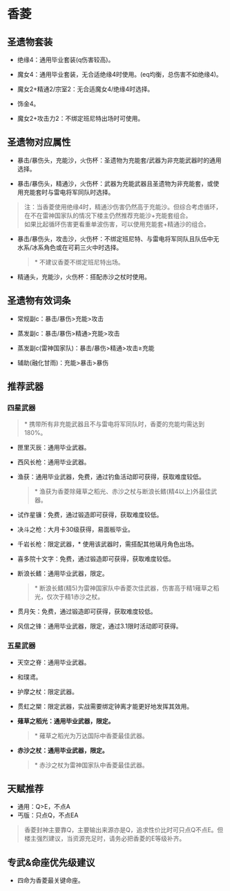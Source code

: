 # 香菱

## 圣遗物套装  

- 绝缘4：通用毕业套装(q伤害较高)。  

- 魔女4：通用毕业套装，无合适绝缘4时使用。(eq均衡，总伤害不如绝缘4)。  

- 魔女2+精通2/宗室2：无合适魔女4/绝缘4时选择。  

- 饰金4。  

- 魔女2+攻击力2：不绑定班尼特出场时可使用。  

## 圣遗物对应属性  

- 暴击/暴伤头，充能沙，火伤杯：圣遗物为充能套/武器为非充能武器时的通用选择。  

- 暴击/暴伤头，精通沙，火伤杯：武器为充能武器且圣遗物为非充能套，或使用充能套时与雷电将军同队时选择。  

> 注：当香菱使用绝缘4时，精通沙伤害仍然高于充能沙。但综合考虑循环，在不在雷神国家队的情况下楼主仍然推荐充能沙+充能套组合。  
> 如果比起循环伤害更看重单波伤害，可以使用充能套+精通沙的组合。  

- 暴击/暴伤头，攻击沙，火伤杯：不绑定班尼特、与雷电将军同队且队伍中无水系/冰系角色或在可莉三火中时选择。  

  > \* 不建议香菱不绑定班尼特出场。  

- 精通头，充能沙，火伤杯：搭配赤沙之杖时使用。  

## 圣遗物有效词条  

- 常规副c：暴击/暴伤>充能>攻击  

- 蒸发副c：暴击/暴伤>精通>充能>攻击  

- 蒸发副c(雷神国家队)：暴击/暴伤>精通>攻击≥充能  

- 辅助(融化甘雨)：充能>暴击>暴伤  

## 推荐武器  

### 四星武器  

> \* 携带所有非充能武器且不与雷电将军同队时，香菱的充能均需达到180%。  

- 匣里灭辰：通用毕业武器。  

- 西风长枪：通用毕业武器。  

- 渔获：通用毕业武器，免费，通过钓鱼活动即可获得，获取难度较低。  

  > \* 渔获为香菱除薙草之稻光、赤沙之杖与断浪长鳍(精4以上)外最佳武器。  

- 试作星镰：免费，通过锻造即可获得，获取难度较低。  

- 决斗之枪：大月卡30级获得，易面板毕业。  

- 千岩长枪：限定武器，\* 使用该武器时，需搭配其他璃月角色出场。  

- 喜多院十文字：免费，通过锻造即可获得，获取难度较低。  

- 断浪长鳍：通用毕业武器，限定。  

  > \* 断浪长鳍(精5)为雷神国家队中香菱次佳武器，伤害高于精1薙草之稻光，仅次于精1赤沙之杖。  

- 贯月矢：免费，通过锻造即可获得，获取难度较低。  

- 风信之锋：通用毕业武器，限定，通过3.1限时活动即可获得。  

### 五星武器  

- 天空之脊：通用毕业武器。  

- 和璞鸢。  

- 护摩之杖：限定武器。  

- 贯虹之槊：限定武器，实战需要绑定钟离才能更好地发挥其效用。  

- **薙草之稻光：通用毕业武器，限定。**  

  > \* 薙草之稻光为万达国际中香菱最佳武器。  

- **赤沙之杖：通用毕业武器，限定。**  

  > \* 赤沙之杖为雷神国家队中香菱最佳武器。

## 天赋推荐  

- 通用：Q>E，不点A  
- 丐版：只点Q，不点EA  

> 香菱封神主要靠Q，主要输出来源亦是Q，追求性价比时可只点Q不点E。但楼主强烈建议，当资源充足时，请务必把香菱的E等级补齐。  

## 专武&命座优先级建议

- 四命为香菱最关键命座。
